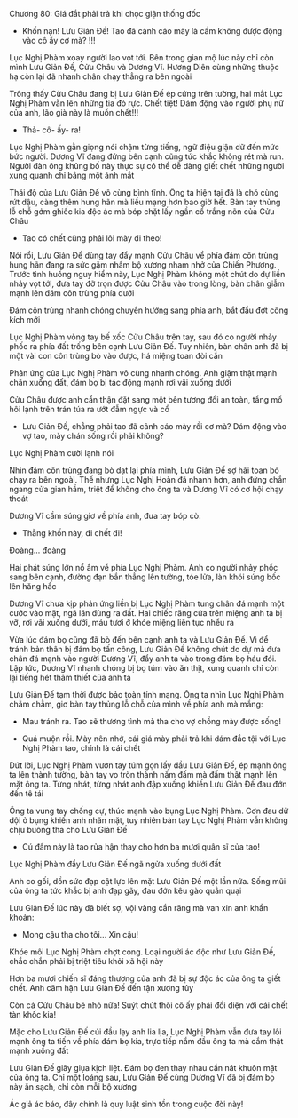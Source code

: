 




Chương 80: Giá đắt phải trả khi chọc giận thống đốc

- Khốn nạn! Lưu Giản Đế! Tao đã cảnh cáo mày là cấm không được động vào cô ấy cơ mà? !!!

Lục Nghị Phàm xoay người lao vọt tới. Bên trong gian mộ lúc này chỉ còn mình Lưu Giản Đế, Cửu Châu và Dương Vĩ. Hương Diên cùng những thuộc hạ còn lại đã nhanh chân chạy thẳng ra bên ngoài

Trông thấy Cửu Châu đang bị Lưu Giản Đế ép cứng trên tường, hai mắt Lục Nghị Phàm vằn lên những tia đỏ rực. Chết tiệt! Dám động vào người phụ nữ của anh, lão già này là muốn chết!!!

- Thả- cô- ấy- ra!

Lục Nghị Phàm gằn giọng nói chậm từng tiếng, ngữ điệu giận dữ đến mức bức người. Dương Vĩ đang đứng bên cạnh cũng tức khắc không rét mà run. Người đàn ông khủng bố này thực sự có thể dễ dàng giết chết những người xung quanh chỉ bằng một ánh mắt

Thái độ của Lưu Giản Đế vô cùng bình tĩnh. Ông ta hiện tại đã là chó cùng rứt dậu, càng thêm hung hãn mà liều mạng hơn bao giờ hết. Bàn tay thủng lỗ chỗ gớm ghiếc kia độc ác mà bóp chặt lấy ngần cổ trắng nõn của Cửu Châu

- Tao có chết cũng phải lôi mày đi theo!

Nói rồi, Lưu Giản Đế dùng tay đẩy mạnh Cửu Châu về phía đám côn trùng hung hãn đang ra sức gặm nhấm bộ xương nham nhở của Chiến Phương. Trước tình huống nguy hiểm này, Lục Nghị Phàm không một chút do dự liền nhảy vọt tới, đưa tay đỡ trọn được Cửu Châu vào trong lòng, bàn chân giẫm mạnh lên đám côn trùng phía dưới


Đám côn trùng nhanh chóng chuyển hướng sang phía anh, bắt đầu đợt công kích mới

Lục Nghị Phàm vòng tay bế xốc Cửu Châu trên tay, sau đó co người nhảy phốc ra phía đất trống bên cạnh Lưu Giản Đế. Tuy nhiên, bàn chân anh đã bị một vài con côn trùng bò vào được, há miệng toan đòi cắn

Phản ứng của Lục Nghị Phàm vô cùng nhanh chóng. Anh giậm thật mạnh chân xuống đất, đám bọ bị tác động mạnh rơi vãi xuống dưới

Cửu Châu được anh cẩn thận đặt sang một bên tương đối an toàn, tầng mồ hôi lạnh trên trán túa ra ướt đẫm ngực và cổ

- Lưu Giản Đế, chẳng phải tao đã cảnh cáo mày rồi cơ mà? Dám động vào vợ tao, mày chán sống rồi phải không?

Lục Nghị Phàm cười lạnh nói

Nhìn đám côn trùng đang bò dạt lại phía mình, Lưu Giản Đế sợ hãi toan bỏ chạy ra bên ngoài. Thế nhưng Lục Nghị Hoàn đã nhanh hơn, anh đứng chắn ngang cửa gian hầm, triệt để không cho ông ta và Dương Vĩ có cơ hội chạy thoát

Dương Vĩ cầm súng giơ về phía anh, đưa tay bóp cò:

- Thằng khốn này, đi chết đi!

Đoàng... đoàng

Hai phát súng lớn nổ ầm về phía Lục Nghị Phàm. Anh co người nhảy phốc sang bên cạnh, đường đạn bắn thẳng lên tường, tóe lửa, làn khói súng bốc lên hăng hắc


Dương Vĩ chưa kịp phản ứng liền bị Lục Nghị Phàm tung chân đá mạnh một cước vào mặt, ngã lăn đùng ra đất. Hai chiếc răng cửa trên miệng anh ta bị vỡ, rơi vãi xuống dưới, máu tươi ở khóe miệng liên tục nhểu ra

Vừa lúc đám bọ cũng đã bò đến bên cạnh anh ta và Lưu Giản Đế. Vì để tránh bản thân bị đám bọ tấn công, Lưu Giản Đế không chút do dự mà đưa chân đá mạnh vào người Dương Vĩ, đẩy anh ta vào trong đám bọ háu đói. Lập tức, Dương Vĩ nhanh chóng bị bọ túm vào ăn thịt, xung quanh chỉ còn lại tiếng hét thảm thiết của anh ta

Lưu Giản Đế tạm thời được bảo toàn tính mạng. Ông ta nhìn Lục Nghị Phàm chằm chằm, giơ bàn tay thủng lỗ chỗ của mình về phía anh mà mắng:

- Mau tránh ra. Tao sẽ thương tình mà tha cho vợ chồng mày được sống!

- Quá muộn rồi. Mày nên nhớ, cái giá mày phải trả khi dám đắc tội với Lục Nghị Phàm tao, chính là cái chết

Dứt lời, Lục Nghị Phàm vươn tay túm gọn lấy đầu Lưu Giản Đế, ép mạnh ông ta lên thành tường, bàn tay vo tròn thành nắm đấm mà đấm thật mạnh lên mặt ông ta. Từng nhát, từng nhát anh đập xuống khiến Lưu Giản Đế đau đớn đến tê tái

Ông ta vung tay chống cự, thúc mạnh vào bụng Lục Nghị Phàm. Cơn đau dữ dội ở bụng khiến anh nhăn mặt, tuy nhiên bàn tay Lục Nghị Phàm vẫn không chịu buông tha cho Lưu Giản Đế

- Cú đấm này là tao rửa hận thay cho hơn ba mươi quân sĩ của tao!

Lục Nghị Phàm đẩy Lưu Giản Đế ngã ngửa xuống dưới đất

Anh co gối, dồn sức đạp cật lực lên mặt Lưu Giản Đế một lần nữa. Sống mũi của ông ta tức khắc bị anh đạp gãy, đau đớn kêu gào quằn quại

Lưu Giản Đế lúc này đã biết sợ, vội vàng cắn răng mà van xin anh khẩn khoản:

- Mong cậu tha cho tôi... Xin cậu!

Khóe môi Lục Nghị Phàm chợt cong. Loại người ác độc như Lưu Giản Đế, chắc chắn phải bị triệt tiêu khỏi xã hội này

Hơn ba mươi chiến sĩ đáng thương của anh đã bị sự độc ác của ông ta giết chết. Anh căm hận Lưu Giản Đế đến tận xương tủy

Còn cả Cửu Châu bé nhỏ nữa! Suýt chút thôi cô ấy phải đối diện với cái chết tàn khốc kia!

Mặc cho Lưu Giản Đế cúi đầu lạy anh lia lịa, Lục Nghị Phàm vẫn đưa tay lôi mạnh ông ta tiến về phía đám bọ kia, trực tiếp nắm đầu ông ta mà cắm thật mạnh xuống đất

Lưu Giản Đế giãy giụa kịch liệt. Đám bọ đen thay nhau cắn nát khuôn mặt của ông ta. Chỉ một loáng sau, Lưu Giản Đế cùng Dương Vĩ đã bị đám bọ này ăn sạch, chỉ còn mỗi bộ xương

Ác giả ác báo, đây chính là quy luật sinh tồn trong cuộc đời này!




